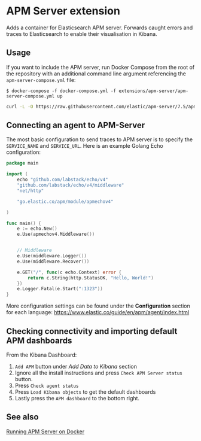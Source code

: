 # APM Server extension

Adds a container for Elasticsearch APM server. Forwards caught errors and traces to Elasticsearch to enable their
visualisation in Kibana.

## Usage

If you want to include the APM server, run Docker Compose from the root of the repository with an additional command
line argument referencing the `apm-server-compose.yml` file:

```console
$ docker-compose -f docker-compose.yml -f extensions/apm-server/apm-server-compose.yml up
```

```sh
curl -L -O https://raw.githubusercontent.com/elastic/apm-server/7.5/apm-server.docker.yml
```

## Connecting an agent to APM-Server

The most basic configuration to send traces to APM server is to specify the `SERVICE_NAME` and `SERVICE_URL`. Here is an
example Golang Echo configuration:

```go
package main

import (
	echo "github.com/labstack/echo/v4"
	"github.com/labstack/echo/v4/middleware"
	"net/http"

	"go.elastic.co/apm/module/apmechov4"

)

func main() {
	e := echo.New()
	e.Use(apmechov4.Middleware())


	// Middleware
	e.Use(middleware.Logger())
	e.Use(middleware.Recover())

	e.GET("/", func(c echo.Context) error {
		return c.String(http.StatusOK, "Hello, World!")
	})
	e.Logger.Fatal(e.Start(":1323"))
}
```

More configuration settings can be found under the **Configuration** section for each language:
https://www.elastic.co/guide/en/apm/agent/index.html

## Checking connectivity and importing default APM dashboards

From the Kibana Dashboard:

1. `Add APM` button under _Add Data to Kibana_ section
2. Ignore all the install instructions and press `Check APM Server status` button.
3. Press `Check agent status`
4. Press `Load Kibana objects` to get the default dashboards
5. Lastly press the `APM dashboard` to the bottom right.

## See also

[Running APM Server on Docker](https://www.elastic.co/guide/en/apm/server/current/running-on-docker.html)
